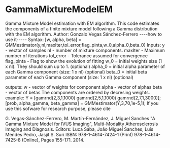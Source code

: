 # GammaMixtureModelEM
Gamma Mixture Model estimation with EM algorithm.
This code estimates the components of a finite mixture model following a Gamma distribution with the EM algorithm.
Author: Gonzalo Vegas Sánchez-Ferrero
----how to use it-----
Syntax: [w, alpha, beta] = GMMestimator(y,nl,maxIter,tol_error,flag_pinta,w_0,alpha_0,beta_0)
Inputs:
y - vector of samples
nl - number of mixture components.
maxIter - Maximum number of iterations
tol_error - Tolerance assumed for convergence
flag_pinta - Flag to show the evolution of fitting
w_0 = initial weights size (1 x nl). They should sum up to 1. (optional)
alpha_0 = initial alpha parameter of each Gamma component (size: 1 x nl) (optional)
beta_0 = initial beta parameter of each Gamma component (size: 1 x nl) (optional)

outputs:
w - vector of weights for component
alpha - vector of alphas
beta - vector of betas
The components are ordered by decresing weights.
example:
Y = [gamrnd(2,3,1,1000) gamrnd(2,5,1,1000) gamrnd(2,7,1,3000)];
[prob, alpha_gamma, beta_gamma] = GMMestimator(Y,3,70,1e-5,1);
If you use this sofware for research purpose, please cite

G. Vegas-Sánchez-Ferrero, M. Martín-Fernández, J. Miguel Sanches "A Gamma
Mixture Model for IVUS Imaging", Multi-Modality Atherosclerosis Imaging
and Diagnosis. Editors: Luca Saba, João Miguel Sanches, Luís Mendes
Pedro, Jasjit S. Suri ISBN: 978-1-4614-7424-1 (Print) 978-1-4614-7425-8
(Online), Pages 155-171. 2014.

